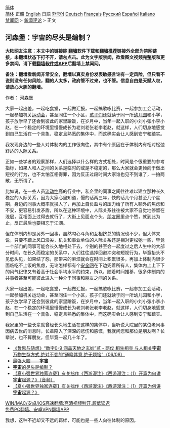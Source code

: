  <!-- 面包屑导航 --> <div class="breadcrumb"><!-- GTranslate: https://gtranslate.io/ -->  <div class="switcher notranslate">  <div class="selected">  <a href="#" onclick="return false;"> 简体</a>  </div>  <div class="option">  <a href="https://www.bannedbook.org" onclick="doGTranslate('zh-CN|zh-CN');jQuery('div.switcher div.selected a').html(jQuery(this).html());return false;" title="简体中文" class="nturl selected"> 简体</a>  <a href="https://www.bannedbook.org/zh-tw/" onclick="doGTranslate('zh-CN|zh-TW');jQuery('div.switcher div.selected a').html(jQuery(this).html());return false;" title="繁體中文" class="nturl"> 正體</a>  <a href="https://www.bannedbook.org/en/" onclick="doGTranslate('zh-CN|en');jQuery('div.switcher div.selected a').html(jQuery(this).html());return false;" title="English" class="nturl"> English</a>  <a href="https://www.bannedbook.org/ja/" onclick="doGTranslate('zh-CN|ja');jQuery('div.switcher div.selected a').html(jQuery(this).html());return false;" title="日本語" class="nturl"> 日語</a>  <a href="https://www.bannedbook.org/ko/" onclick="doGTranslate('zh-CN|ko');jQuery('div.switcher div.selected a').html(jQuery(this).html());return false;" title="한국어" class="nturl"> 한국어</a>  <a href="https://www.bannedbook.org/de/" onclick="doGTranslate('zh-CN|de');jQuery('div.switcher div.selected a').html(jQuery(this).html());return false;" title="Deutsch" class="nturl"> Deutsch</a>  <a href="https://www.bannedbook.org/fr/" onclick="doGTranslate('zh-CN|fr');jQuery('div.switcher div.selected a').html(jQuery(this).html());return false;" title="Français" class="nturl"> Français</a>  <a href="https://www.bannedbook.org/ru/" onclick="doGTranslate('zh-CN|ru');jQuery('div.switcher div.selected a').html(jQuery(this).html());return false;" title="Русский" class="nturl"> Русский</a>  <a href="https://www.bannedbook.org/es/" onclick="doGTranslate('zh-CN|es');jQuery('div.switcher div.selected a').html(jQuery(this).html());return false;" title="Español" class="nturl"> Español</a>  <a href="https://www.bannedbook.org/it/" onclick="doGTranslate('zh-CN|it');jQuery('div.switcher div.selected a').html(jQuery(this).html());return false;" title="Italiano" class="nturl"> Italiano</a>  </div>  </div>      <div class='breadcrumb-sub'><!-- Breadcrumb NavXT 6.3.0 --> <a href="https://www.bannedbook.org/" class="home">禁闻网</a> &gt; <a href="https://www.bannedbook.org/bnews/comments/" class="category">新闻评论</a> &gt; 正文</div></div><h2>河森堡：宇宙的尽头是编制？</h2> <p class="notice"><b>大陆网友注意：本文中的链接除 <a href="https://github.com/bannedbook/fanqiang" >翻墙</a>软件下载和<a href="https://github.com/killgcd/justmysocks/blob/master/README.md">翻墙推荐</a>链接外全部为禁网链接，未翻墙状态下打不开，请勿点击。此为文字版禁闻，欲看图文视频完整版和更多禁闻，请下载<a href="https://github.com/bannedbook/fanqiang">翻墙软件或APP</a>后翻墙上禁闻网。</p><p>备注：翻墙看新闻非常安全，翻墙以真实身份发表敏感言论有一定风险，但只看不说则没有任何风险，翻的人太多，政府管不过来，也不管。信息自由是天赋人权，请放心大胆的翻墙。</b></p>  <div class="entry"> <p>作者： 河森堡</p> <p id="summary">大家一起出差，一起吃食堂，一起做汇报，一起搞歌咏比赛，一起参加工会活动，一起参加机关<a href="https://www.bannedbook.org/bnews/tag/%E8%BF%90%E5%8A%A8%E4%BC%9A/" class="st_tag internal_tag" rel="tag" title="标签 运动会 下的日志">运动会</a>，甚至同住一个小区，<a href="https://www.bannedbook.org/bnews/tag/%E5%AD%A9%E5%AD%90%E4%BB%AC/" class="st_tag internal_tag" rel="tag" title="标签 孩子们 下的日志">孩子们</a>还就读于同一所<a href="https://www.bannedbook.org/bnews/tag/%e5%b9%bc%e5%84%bf%e5%9b%ad/" class="st_tag internal_tag" rel="tag" title="标签 幼儿园 下的日志">幼儿园</a>和小学，孩子放学早了还会到彼此的家里蹭饭，在岁月中，当年一起入职的小刘小张小李小赵，在一个稳定的环境里慢慢成长为老刘老张老李老赵，就这样，人们切身地感觉到自己生活在一个具象、稳定且熟悉的集体中，而这确实会让人感到安宁和踏实。</p>  <p>我发现身边的一些人对体制内的工作很向往，其中有个原因在于体制内有相对松弛舒适的<a href="https://www.bannedbook.org/bnews/tag/%E4%BA%BA%E9%99%85%E5%85%B3%E7%B3%BB/" class="st_tag internal_tag" rel="tag" title="标签 人际关系 下的日志">人际关系</a>。</p> <p>正如一些学者的观察那样，人们选择以什么样的方式相处，时间是个很重要的参考指标，如果人和人之间的关系是临时的或是不稳定的，那么大家就会更倾向于做出短视的行为，也不太怕互相得罪，因为反正过段时间大家谁也见不到谁了，一拍两散，无所谓了。</p>  <p>比如说，在一些人员<a href="https://www.bannedbook.org/bnews/tag/%E6%B5%81%E5%8A%A8%E6%80%A7/" class="st_tag internal_tag" rel="tag" title="标签 流动性 下的日志">流动性</a>高的行业中，私企里的同事之间往往难以建立那种长久稳定的人际关系，因为大家心里知道，慢的话两三年，快的话几个月甚至几个星期，身边的同事大概率就换人了，再加上自负盈亏的压力给了所有人额外的焦虑和不安，更容易引发矛盾，所以在这种环境中，人际关系往往被大家不自觉地停留在浅层，互相面上过得去就行了，大街上见面点个头，<a href="https://www.bannedbook.org/bnews/tag/%e6%9c%8b%e5%8f%8b%e5%9c%88/" class="st_tag internal_tag" rel="tag" title="标签 朋友圈 下的日志">朋友圈</a>里点个赞，就到此为止，反正最后也要相忘于江湖。</p> <p>但在体制内却是另外一回事，虽然勾心斗角和互相挤兑的情况也不少，但大体来说，只要不踏上风口浪尖，机关和事业单位的人际关系还是相对更松弛一些，毕竟一个部门的同事可能会长久地相处下去，个别的甚至会一起度过之后人生中的大部分时间，在长久而稳定的关系中，人们往往选择回避冲突和短视行为，毕竟抬头不见低头见，如果结了怨，那带来的麻烦就会在时间上积累很多，再加上体制内很少面临吃不上饭的焦虑，无论怎样都有个<a href="https://www.bannedbook.org/bnews/tag/%E5%AE%89%E5%85%A8%E7%BD%91/" class="st_tag internal_tag" rel="tag" title="标签 安全网 下的日志">安全网</a>在下边兜着所有人，集体内上上下下的风气纪律又有着高于社会平均水平的约束，所以，随着时间推移，很多体制内的共事者甚至可能彼此进入一种介于同事和朋友之间的关系。</p>  <p>大家一起出差，一起吃食堂，一起做汇报，一起搞歌咏比赛，一起参加工会活动，一起参加机关运动会，甚至同住一个小区，孩子们还就读于同一所幼儿园和小学，孩子放学早了还会到彼此的家里蹭饭，在岁月中，当年一起入职的小刘小张小李小赵，在一个稳定的环境里慢慢成长为老刘老张老李老赵，就这样，人们切身地感觉到自己生活在一个具象、稳定且熟悉的集体中，而这确实会让人感到安宁和踏实。</p> <p>我家里的一些长辈就曾经长久地生活在这样的集体中，当听说大院里的某位老同事因病去世的消息时，长辈陷入了深深的悲伤和感慨，我就问您和那位是朋友啊？长辈说，也不算朋友，但毕竟一起几十年了。</p>  <ul class='op-related-articles' title='相关阅读'> <li><a href='https://www.bannedbook.org/bnews/bannedvideo/20210807/1601925.html' target='_blank'>《哲思与随想》“数字0-9 涵盖天地之玄妙”贰 - 两仪 相生相克 与人相关<b>宇宙</b>万物生存方式 绝对不变的“通晓其意 绝无烦恼”（06/08）</a></li> <li><a href='https://www.bannedbook.org/bnews/comments/20210806/1601114.html' target='_blank'>最强大脑——<b>宇宙</b></a></li> <li><a href='https://www.bannedbook.org/bnews/ssgc/20210805/1600928.html' target='_blank'><b>宇宙</b>的尽头是编制？</a></li> <li><a href='https://www.bannedbook.org/bnews/comments/20210730/1597077.html' target='_blank'>【夏小强世界独家连载】有关拙作《西游漫注》《西游漫注：（1）开篇为何讲<b>宇宙</b>起源？》（音频）</a></li> <li><a href='https://www.bannedbook.org/bnews/comments/20210730/1597058.html' target='_blank'>【夏小强世界独家连载】有关拙作《西游漫注》《西游漫注：（1）开篇为何讲<b>宇宙</b>起源？》</a></li> </ul> <p class="texttj"> <a href="https://github.com/bannedbook/fanqiang/wiki/V2ray%E6%9C%BA%E5%9C%BA" target="_blank">WIN/MAC/安卓/iOS高速翻墙:高清视频秒开,超低延迟</a><br/> <a href="https://github.com/bannedbook/fanqiang/wiki/%E7%A6%81%E9%97%BB%E7%BD%91%E5%AE%89%E5%8D%93%E7%BF%BB%E5%A2%99%E6%96%B0%E9%97%BBAPP" target="_blank">免费PC翻墙、安卓VPN翻墙APP</a></p><p>我想，这种不近却又不远的羁绊，可能也是一些人向往体制的原因。</p><a name='sharetosocial'></a>  <div style="margin-bottom:5px;padding-bottom:5px;clear:both"> <div id="archive-pix-1" class="banner-ads"> <!-- AuctionX Display platform tag START --> <div id="26318x728x90x621x_ADSLOT2" clicktrack="%%CLICK_URL_ESC%%"></div> <!-- AuctionX Display platform tag END --> </div> <div id="archive-pix-2" class="banner-ads"> <!-- AuctionX Display platform tag START --> <div id="26315x300x250x621x_ADSLOT2" clicktrack="%%CLICK_URL_ESC%%"></div> <!-- AuctionX Display platform tag END --> </div> </div>  <div id="archive-pix-1" class="banner-ads"> <!-- AuctionX Display platform tag START --> <div id="26318x728x90x621x_ADSLOT3" clicktrack="%%CLICK_URL_ESC%%"></div> <!-- AuctionX Display platform tag END --> </div> </div><!--END ENTRY--> 